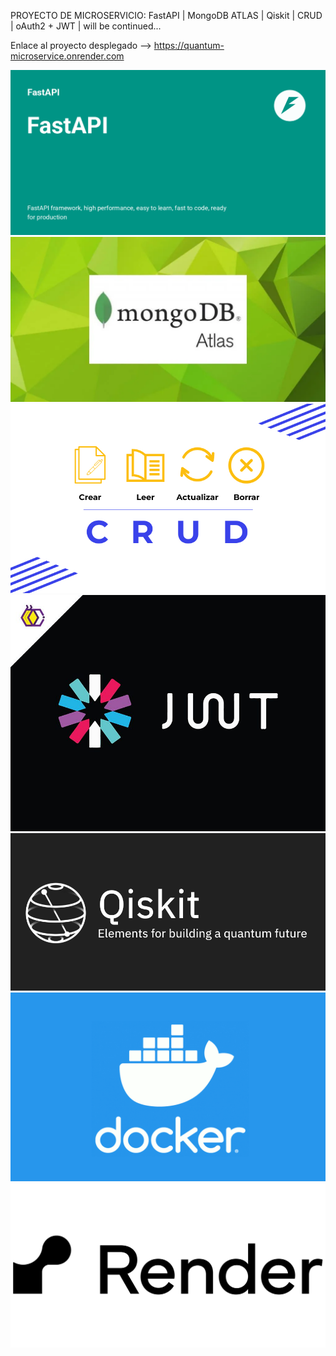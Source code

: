 PROYECTO DE MICROSERVICIO:  FastAPI | MongoDB ATLAS | Qiskit | CRUD | oAuth2 + JWT | will be continued...

Enlace al proyecto desplegado --> https://quantum-microservice.onrender.com

![T1](/statics/fastapi.png)
![T2](/statics/mongo.webp)
![T3 ](/statics/crud.webp)
![T4](/statics/jwt.jpg)
![T5](/statics/qiskit.png)
![T6](/statics/docker.png)
![T6](/statics/render.jpg)
